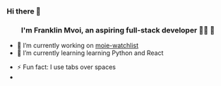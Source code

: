 ### Hi there 👋
### <div align="center">I'm Franklin Mvoi, an aspiring full-stack developer 👨‍💻 🚀</div> 


- 🔭 I’m currently working on [moie-watchlist](https://github.com/Mvoii/movie-watchlist)
- 🌱 I’m currently learning learning Python and React
<!-- 👯 I’m looking to collaborate on ...
- 🤔 I’m looking for help with ...
- 💬 Ask me about ...
- 📫 How to reach me: ...
- 😄 Pronouns: ...-->
- ⚡ Fun fact:  I use tabs over spaces
- 
